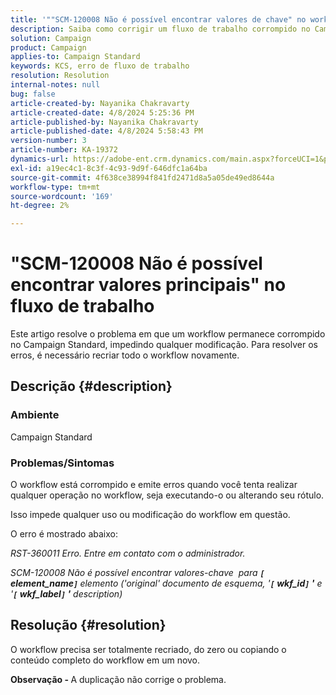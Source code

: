 ```yaml
---
title: '""SCM-120008 Não é possível encontrar valores de chave" no workflow"'
description: Saiba como corrigir um fluxo de trabalho corrompido no Campaign Standard. Recrie todo o fluxo de trabalho.
solution: Campaign
product: Campaign
applies-to: Campaign Standard
keywords: KCS, erro de fluxo de trabalho
resolution: Resolution
internal-notes: null
bug: false
article-created-by: Nayanika Chakravarty
article-created-date: 4/8/2024 5:25:36 PM
article-published-by: Nayanika Chakravarty
article-published-date: 4/8/2024 5:58:43 PM
version-number: 3
article-number: KA-19372
dynamics-url: https://adobe-ent.crm.dynamics.com/main.aspx?forceUCI=1&pagetype=entityrecord&etn=knowledgearticle&id=4dca4800-cdf5-ee11-a1fe-6045bd006295
exl-id: a19ec4c1-8c3f-4c93-9d9f-646dfc1a64ba
source-git-commit: 4f638ce38994f841fd2471d8a5a05de49ed8644a
workflow-type: tm+mt
source-wordcount: '169'
ht-degree: 2%

---
```


# &quot;SCM-120008 Não é possível encontrar valores principais&quot; no fluxo de trabalho


Este artigo resolve o problema em que um workflow permanece corrompido no Campaign Standard, impedindo qualquer modificação. Para resolver os erros, é necessário recriar todo o workflow novamente.

## Descrição {#description}


### Ambiente

Campaign Standard

### Problemas/Sintomas

O workflow está corrompido e emite erros quando você tenta realizar qualquer operação no workflow, seja executando-o ou alterando seu rótulo.

Isso impede qualquer uso ou modificação do workflow em questão.

O erro é mostrado abaixo:

*RST-360011 Erro. Entre em contato com o administrador.*

*SCM-120008 Não é possível encontrar valores-chave &#x200B; &#x200B;para <b>`[` element_name`]` </b> elemento (&#39;original&#39; documento de esquema, &#39;<b>`[` wkf_id`]` &#39;</b> e &#39;<b>`[` wkf_label`]` &#39;</b> description)*


## Resolução {#resolution}


O workflow precisa ser totalmente recriado, do zero ou copiando o conteúdo completo do workflow em um novo.

<b>Observação - </b>A duplicação não corrige o problema.
